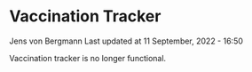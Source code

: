 Vaccination Tracker
================
Jens von Bergmann
Last updated at 11 September, 2022 - 16:50

Vaccination tracker is no longer functional.
